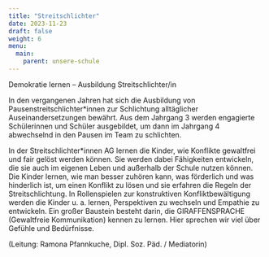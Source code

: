 ```yaml
---
title: "Streitschlichter"
date: 2023-11-23
draft: false
weight: 6
menu:
  main:
    parent: unsere-schule
---
```


Demokratie lernen – Ausbildung Streitschlichter/in

In den vergangenen Jahren hat sich die Ausbildung von Pausenstreitschlichter\*innen zur Schlichtung alltäglicher Auseinandersetzungen bewährt. Aus dem Jahrgang 3 werden engagierte Schülerinnen und Schüler ausgebildet, um dann im Jahrgang 4 abwechselnd in den Pausen im Team zu schlichten.

In der Streitschlichter\*innen AG lernen die Kinder, wie Konflikte gewaltfrei und fair gelöst werden können. Sie werden dabei Fähigkeiten entwickeln, die sie auch im eigenen Leben und außerhalb der Schule nutzen können. Die Kinder lernen, wie man besser zuhören kann, was förderlich und was hinderlich ist, um einen Konflikt zu lösen und sie erfahren die Regeln der Streitschlichtung. In Rollenspielen zur konstruktiven Konfliktbewältigung werden die Kinder u. a. lernen, Perspektiven zu wechseln und Empathie zu entwickeln. Ein großer Baustein besteht darin, die GIRAFFENSPRACHE (Gewaltfreie Kommunikation) kennen zu lernen. Hier sprechen wir viel über Gefühle und Bedürfnisse.

(Leitung: Ramona Pfannkuche, Dipl. Soz. Päd. / Mediatorin)
